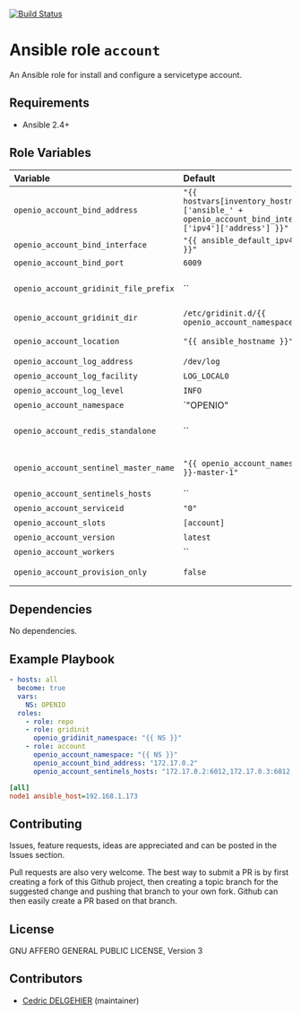 [![Build Status](https://travis-ci.org/open-io/ansible-role-openio-account.svg?branch=master)](https://travis-ci.org/open-io/ansible-role-openio-account)
# Ansible role `account`

An Ansible role for install and configure a servicetype account.


## Requirements

- Ansible 2.4+

## Role Variables


| Variable   | Default | Comments (type)  |
| :---       | :---    | :---             |
| `openio_account_bind_address` | `"{{ hostvars[inventory_hostname]['ansible_' + openio_account_bind_interface]['ipv4']['address'] }}"` | Address  |
| `openio_account_bind_interface` | `"{{ ansible_default_ipv4.alias }}"` | Network Interface  |
| `openio_account_bind_port` | `6009` | TCP port to use |
| `openio_account_gridinit_file_prefix` | `` | Maybe set it to {{ openio_account_namespace }}- for old gridinit's style |
| `openio_account_gridinit_dir` | `/etc/gridinit.d/{{ openio_account_namespace }}` | Path to copy the gridinit conf |
| `openio_account_location` | `"{{ ansible_hostname }}"` | Minimal distance to distributed a content/meta/rdir |
| `openio_account_log_address` | `/dev/log` | log file |
| `openio_account_log_facility` | `LOG_LOCAL0` | Facility syslog |
| `openio_account_log_level` | `INFO` | Log Verbosity |
| `openio_account_namespace` | `"OPENIO"  | Namespace |
| `openio_account_redis_standalone` | ``| IP:PORT of a standalone redis (not compatible with `openio_account_sentinel_master_name`)|
| `openio_account_sentinel_master_name` | `"{{ openio_account_namespace }}-master-1"` | Sentinel master name (not compatible with `openio_account_redis_standalone`) |
| `openio_account_sentinels_hosts` | `` | List of sentinels <IP:PORT> |
| `openio_account_serviceid` | `"0"` | ID in gridinit |
| `openio_account_slots` | `[account]` | The service's slot in conscience |
| `openio_account_version` | `latest` | Install a specific version |
| `openio_account_workers` | `` | Number of worker (default if empty) |
| `openio_account_provision_only` | `false` | Provision only without restarting services |

## Dependencies

No dependencies.

## Example Playbook

```yaml
- hosts: all
  become: true
  vars:
    NS: OPENIO
  roles:
    - role: repo
    - role: gridinit
      openio_gridinit_namespace: "{{ NS }}"
    - role: account
      openio_account_namespace: "{{ NS }}"
      openio_account_bind_address: "172.17.0.2"
      openio_account_sentinels_hosts: "172.17.0.2:6012,172.17.0.3:6012,172.17.0.4:6012"
```


```ini
[all]
node1 ansible_host=192.168.1.173
```

## Contributing

Issues, feature requests, ideas are appreciated and can be posted in the Issues section.

Pull requests are also very welcome.
The best way to submit a PR is by first creating a fork of this Github project, then creating a topic branch for the suggested change and pushing that branch to your own fork.
Github can then easily create a PR based on that branch.

## License

GNU AFFERO GENERAL PUBLIC LICENSE, Version 3

## Contributors

- [Cedric DELGEHIER](https://github.com/cdelgehier) (maintainer)
